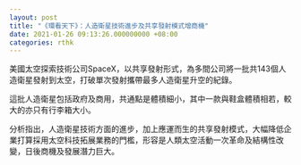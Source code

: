 ```yaml
---
layout: post
title: "《環看天下》：人造衛星技術進步及共享發射模式增商機"
date: 2021-01-26 09:13:26.000000000 +08:00
categories: rthk
---
```


美國太空探索技術公司SpaceX，以共享發射形式，為多間公司將一批共143個人造衛星發射到太空，打破單次發射攜帶最多人造衛星升空的紀錄。

這批人造衛星包括政府及商用，共通點是體積細小，其中一款與鞋盒體積相若，較大的亦只有行李箱大小。

分析指出，人造衛星技術方面的進步，加上應運而生的共享發射模式，大幅降低企業打算採用太空科技拓展業務的門檻，形容是人類太空活動一次革命及結構性改變，日後商機及發展潛力巨大。

